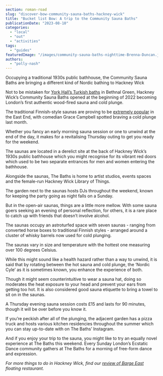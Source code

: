 ```yaml
---
section: roman-road
slug: "discover-bow-community-sauna-baths-hackney-wick"
title: "Bucket list Bow: A trip to the Community Sauna Baths"
publicationDate: "2023-08-10"
categories: 
  - "local"
  - "out"
  - "activities"
tags: 
  - "guides"
featuredImage: "/images/community-sauna-baths-nighttime-Brenna-Duncan.jpg"
authors: 
  - "polly-nash"
---
```


Occupying a traditional 1930s public bathhouse, the Community Sauna Baths are bringing a different kind of Nordic bathing to Hackney Wick

Not to be mistaken for [York Hall’s Turkish baths](https://romanroadlondon.com/york-hall-turkish-baths-bethnal-green/) in Bethnal Green, Hackney Wick’s Community Sauna Baths opened at the beginning of 2022 becoming London’s first authentic wood-fired sauna and cold plunge.

The traditional Finnish-style saunas are proving to be [extremely popular](https://romanroadlondon.com/community-sauna-baths-hackney-wick-review/) in the East End, with comedian Grace Campbell spotted braving a cold plunge last month. 

Whether you fancy an early morning sauna session or one to unwind at the end of the day, it makes for a revitalising Thursday outing to get you ready for the weekend. 

The saunas are located in a derelict site at the back of Hackney Wick’s 1930s public bathhouse which you might recognise for its vibrant red doors which used to be two separate entrances for men and women entering the bathhouse. 

Alongside the saunas, The Baths is home to artist studios, events spaces and the female-run Hackney Wick Library of Things.  

The garden next to the saunas hosts DJs throughout the weekend, known for keeping the party going as night falls on a Sunday. 

But in the open-air saunas, things are a little more mellow. With some sauna goers seeking an evening of personal reflection, for others, it is a rare place to catch up with friends that doesn’t involve alcohol.

The saunas occupy an astroturfed space with seven saunas - ranging from converted horse boxes to traditional Finnish styles - arranged around a cluster of whisky barrels now used for cold plunging. 

The saunas vary in size and temperature with the hottest one measuring over 100 degrees Celsius. 

While this might sound like a health hazard rather than a way to unwind, it is said that by rotating between the hot sauna and cold plunge, the ‘Nordic Cyle’ as it is sometimes known, you enhance the experience of both.

Though it might seem counterintuitive to wear a sauna hat, doing so moderates the heat exposure to your head and prevent your ears from getting too hot. It is also considered good sauna etiquette to bring a towel to sit on in the saunas.

A Thursday evening sauna session costs £15 and lasts for 90 minutes, though it will be over before you know it.

If you’re peckish after all of the plunging, the adjacent garden has a pizza truck and hosts various kitchen residencies throughout the summer which you can stay up-to-date with on The Baths’ Instagram. 

And if you enjoy your trip to the sauna, you might like to try an equally novel experience at The Baths this weekend. Every Sunday London’s Ecstatic Dance community gathers at The Baths for a morning of free-form dance and expression. 

  
_For more things to do in Hackney Wick, find our_ [_review of Barge East_](https://romanroadlondon.com/barge-east-tasting-menu-restaurant-review-hackney-wick/) _floating restaurant._


